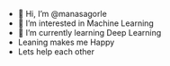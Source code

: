 - 👋 Hi, I’m @manasagorle
- 👀 I’m interested in Machine Learning
- 🌱 I’m currently learning Deep Learning 
- Leaning makes me Happy 
- Lets help each other

<!---
manasagorle/manasagorle is a ✨ special ✨ repository because its `README.md` (this file) appears on your GitHub profile.
You can click the Preview link to take a look at your changes.
--->

